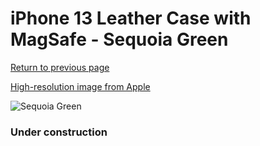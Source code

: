 # iPhone 13 Leather Case with MagSafe - Sequoia Green

[Return to previous page](/iphone_13)

[High-resolution image from Apple](https://store.storeimages.cdn-apple.com/8756/as-images.apple.com/is/MM173?wid=4500&hei=4500&fmt=png)

<div style="width: 384px"><img src="/everyphone/MM173.png" alt="Sequoia Green"></div>

### Under construction
